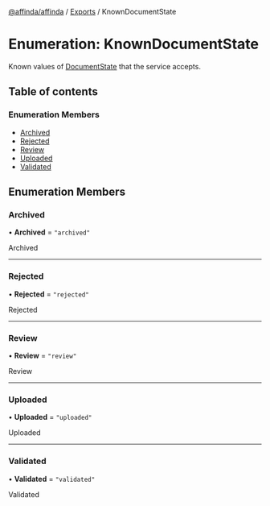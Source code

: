 [@affinda/affinda](../README.md) / [Exports](../modules.md) / KnownDocumentState

# Enumeration: KnownDocumentState

Known values of [DocumentState](../modules.md#documentstate) that the service accepts.

## Table of contents

### Enumeration Members

- [Archived](KnownDocumentState.md#archived)
- [Rejected](KnownDocumentState.md#rejected)
- [Review](KnownDocumentState.md#review)
- [Uploaded](KnownDocumentState.md#uploaded)
- [Validated](KnownDocumentState.md#validated)

## Enumeration Members

### Archived

• **Archived** = ``"archived"``

Archived

___

### Rejected

• **Rejected** = ``"rejected"``

Rejected

___

### Review

• **Review** = ``"review"``

Review

___

### Uploaded

• **Uploaded** = ``"uploaded"``

Uploaded

___

### Validated

• **Validated** = ``"validated"``

Validated
